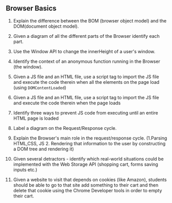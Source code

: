 ## Browser Basics
1. Explain the difference between the BOM (browser object model) and the DOM(document object model).

2. Given a diagram of all the different parts of the Browser identify each part.

3. Use the Window API to change the innerHeight of a user's window.

4. Identify the context of an anonymous function running in the Browser (the window).

5. Given a JS file and an HTML file, use a script tag to import the JS file and execute the code therein when all the elements on the page load (using `DOMContentLoaded`)

6. Given a JS file and an HTML file, use a script tag to import the JS file and execute the code therein when the page loads

7. Identify three ways to prevent JS code from executing until an entire HTML page is loaded

8. Label a diagram on the Request/Response cycle.

9. Explain the Browser's main role in the request/response cycle. (1.Parsing HTML,CSS, JS 2. Rendering that information to the user by constructing a DOM tree and rendering it)

10. Given several detractors - identify which real-world situations could be implemented with the Web Storage API (shopping cart, forms saving inputs etc.)

11. Given a website to visit that depends on cookies (like Amazon), students should be able to go to that site add something to their cart and then delete that cookie using the Chrome Developer tools in order to empty their cart.
